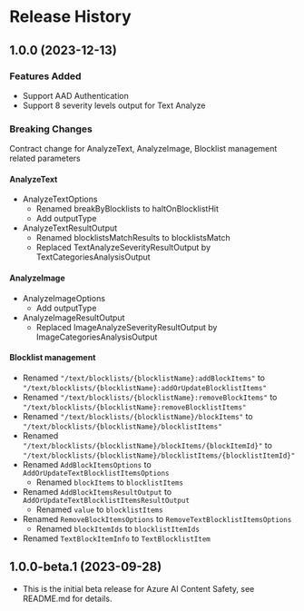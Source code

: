 # Release History

## 1.0.0 (2023-12-13)

### Features Added

- Support AAD Authentication
- Support 8 severity levels output for Text Analyze

### Breaking Changes

Contract change for AnalyzeText, AnalyzeImage, Blocklist management related parameters

#### AnalyzeText

- AnalyzeTextOptions
  - Renamed breakByBlocklists to haltOnBlocklistHit
  - Add outputType
- AnalyzeTextResultOutput
  - Renamed blocklistsMatchResults to blocklistsMatch
  - Replaced TextAnalyzeSeverityResultOutput by TextCategoriesAnalysisOutput

#### AnalyzeImage

- AnalyzeImageOptions
  - Add outputType
- AnalyzeImageResultOutput
  - Replaced ImageAnalyzeSeverityResultOutput by ImageCategoriesAnalysisOutput

#### Blocklist management

- Renamed `"/text/blocklists/{blocklistName}:addBlockItems"` to `"/text/blocklists/{blocklistName}:addOrUpdateBlocklistItems"`
- Renamed `"/text/blocklists/{blocklistName}:removeBlockItems"` to `"/text/blocklists/{blocklistName}:removeBlocklistItems"`
- Renamed `"/text/blocklists/{blocklistName}/blockItems"` to `"/text/blocklists/{blocklistName}/blocklistItems"`
- Renamed `"/text/blocklists/{blocklistName}/blockItems/{blockItemId}"` to `"/text/blocklists/{blocklistName}/blocklistItems/{blocklistItemId}"`
- Renamed `AddBlockItemsOptions` to `AddOrUpdateTextBlocklistItemsOptions`
  - Renamed `blockItems` to `blocklistItems`
- Renamed `AddBlockItemsResultOutput` to `AddOrUpdateTextBlocklistItemsResultOutput`
    - Renamed `value` to `blocklistItems`
- Renamed `RemoveBlockItemsOptions` to `RemoveTextBlocklistItemsOptions`
  - Renamed `blockItemIds` to `blocklistItemIds`
- Renamed `TextBlockItemInfo` to `TextBlocklistItem`

## 1.0.0-beta.1 (2023-09-28)

- This is the initial beta release for Azure AI Content Safety, see README.md for details.
